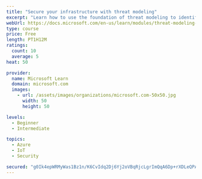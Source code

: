```yaml
---
title: "Secure your infrastructure with threat modeling"
excerpt: "Learn how to use the foundation of threat modeling to identify enterprise risks and find ways to reduce or eliminate them."
webUrl: https://docs.microsoft.com/en-us/learn/modules/threat-modeling-enterprise-infrastructure/
type: course
price: Free
length: PT1H12M
ratings:
  count: 10
  average: 5
heat: 50

provider:
  name: Microsoft Learn
  domain: microsoft.com
  images:
    - url: /assets/images/organizations/microsoft.com-50x50.jpg
      width: 50
      height: 50

levels:
  - Beginner
  - Intermediate

topics:
  - Azure
  - IoT
  - Security

secured: "g0Ik4epWRMyWas1Bz1n/K6CvIdq2Dj6Yj2oVBqRjcLgrImQqA6Dp+rXDLeQPAKriT8CNVR3vw3slOaz7hktw5agt55iAHaywfQvb41PNXv5t2bP9TcYRXFJYXy+csFV9L5eXxP/hv3bV08DrJ4GEWcjQRm4P7Cj7InhX5VjX4BpbQb8V7UYfH0nlkH/1diymO4XjqR44jhpzHDUBn9Kt+mfFhPObBqdtLz3caHdG5Sc6fDF70wNp967v3dfXr+X66cSjKerruETi7WCZ/V33cu72c74zwU46v2ikfpLg7YtgTJ3QUIRbELIx4gVs2mF2htFEm8jJYg4w5nQ6X7SsNxj39fesBF+YVRZwIi5FFC+WGYPAz2o3Jq13fxVY+lIdVmYc7CM1pEaA6bsdjzOI4ZiDl89OWIqqV1asCiIWA5U=;9/la6CTJsS0WqeQbrwJIRQ=="
---
```


